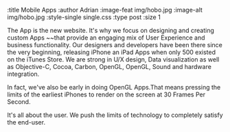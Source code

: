 :title Mobile Apps
:author Adrian
:image-feat img/hobo.jpg
:image-alt img/hobo.jpg
:style-single single.css
:type post
:size 1

<p>The App is the new website. It's why we focus on designing and creating custom Apps 
~~that provide an engaging mix of User Experience and business functionality. Our designers and developers have been there since the very beginning, releasing iPhone an iPad Apps when only 500 existed on the iTunes Store. We are strong in U/X design, Data visualization as well as Objective-C, Cocoa, Carbon, OpenGL, OpenGL, Sound and hardware integration.</p>
<p>In fact, we've also be early in doing OpenGL Apps.That means pressing the limits of the earliest iPhones to render on the screen at 30 Frames Per Second.</p>
<p>It's all about the user. We push the limits of technology to completely satisfy the end-user.</p>